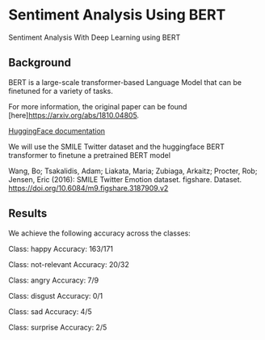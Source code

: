 # Sentiment Analysis Using BERT
Sentiment Analysis With Deep Learning using BERT

## Background
BERT is a large-scale transformer-based Language Model that can be finetuned for a variety of tasks.

For more information, the original paper can be found [here]https://arxiv.org/abs/1810.04805.

[HuggingFace documentation](https://huggingface.co/transformers/model_doc/bert.html)

We will use the SMILE Twitter dataset and the huggingface BERT transformer to finetune a pretrained BERT model

Wang, Bo; Tsakalidis, Adam; Liakata, Maria; Zubiaga, Arkaitz; Procter, Rob; Jensen, Eric (2016): SMILE Twitter Emotion dataset. figshare. Dataset. https://doi.org/10.6084/m9.figshare.3187909.v2


## Results
We achieve the following accuracy across the classes:

Class: happy
Accuracy: 163/171

Class: not-relevant
Accuracy: 20/32

Class: angry
Accuracy: 7/9

Class: disgust
Accuracy: 0/1

Class: sad
Accuracy: 4/5

Class: surprise
Accuracy: 2/5
